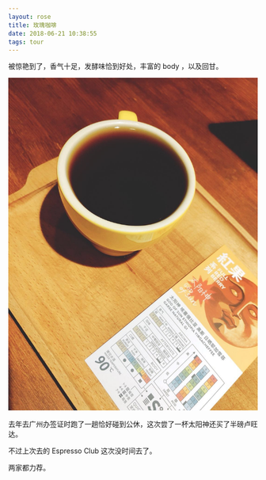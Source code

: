 ```yaml
---
layout: rose
title: 玫瑰咖啡
date: 2018-06-21 10:38:55
tags: tour
---
```


被惊艳到了，香气十足，发酵味恰到好处，丰富的 body ，以及回甘。

![](/images/rose-cafe.jpg)

去年去广州办签证时跑了一趟恰好碰到公休，这次尝了一杯太阳神还买了半磅卢旺达。

不过上次去的 Espresso Club 这次没时间去了。

两家都力荐。